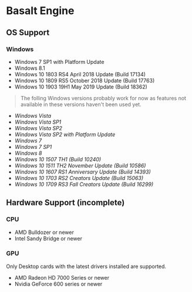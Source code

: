 # Basalt Engine
## OS Support
### Windows
* Windows 7 SP1 with Platform Update
* Windows 8.1
* Windows 10 1803 RS4 April 2018 Update (Build 17134)
* Windows 10 1809 RS5 October 2018 Update (Build 17763)
* Windows 10 1903 19H1 May 2019 Update (Build 18362)

> The folling Windows versions probably work for now as features not available
> in these versions haven't been used yet.

* *Windows Vista*
* *Windows Vista SP1*
* *Windows Vista SP2*
* *Windows Vista SP2 with Platform Update*
* *Windows 7*
* *Windows 7 SP1*
* *Windows 8*
* *Windows 10 1507 TH1 (Build 10240)*
* *Windows 10 1511 TH2 November Update (Build 10586)*
* *Windows 10 1607 RS1 Anniversary Update (Build 14393)*
* *Windows 10 1703 RS2 Creators Update (Build 15063)*
* *Windows 10 1709 RS3 Fall Creators Update (Build 16299)*

## Hardware Support (incomplete)
### CPU
* AMD Bulldozer or newer
* Intel Sandy Bridge or newer

### GPU
Only Desktop cards with the latest drivers installed are supported.

* AMD Radeon HD 7000 Series or newer
* Nvidia GeForce 600 series or newer

